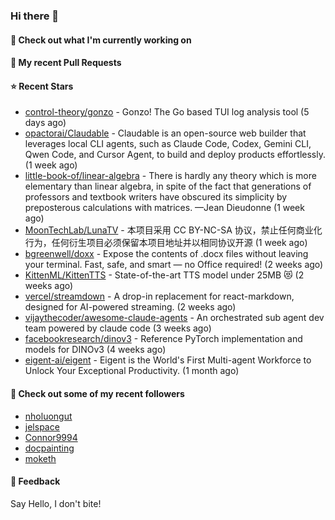 ### Hi there 👋

#### 👷 Check out what I'm currently working on

#### 🔨 My recent Pull Requests


#### ⭐ Recent Stars

- [control-theory/gonzo](https://github.com/control-theory/gonzo) - Gonzo! The Go based TUI log analysis tool (5 days ago)
- [opactorai/Claudable](https://github.com/opactorai/Claudable) - Claudable is an open-source web builder that leverages local CLI agents, such as Claude Code, Codex, Gemini CLI, Qwen Code, and Cursor Agent, to build and deploy products effortlessly. (1 week ago)
- [little-book-of/linear-algebra](https://github.com/little-book-of/linear-algebra) - There is hardly any theory which is more elementary than linear algebra, in spite of the fact that generations of professors and textbook writers have obscured its simplicity by preposterous calculations with matrices. —Jean Dieudonne (1 week ago)
- [MoonTechLab/LunaTV](https://github.com/MoonTechLab/LunaTV) - 本项目采用 CC BY-NC-SA 协议，禁止任何商业化行为，任何衍生项目必须保留本项目地址并以相同协议开源 (1 week ago)
- [bgreenwell/doxx](https://github.com/bgreenwell/doxx) - Expose the contents of .docx files without leaving your terminal. Fast, safe, and smart — no Office required! (2 weeks ago)
- [KittenML/KittenTTS](https://github.com/KittenML/KittenTTS) -  State-of-the-art TTS model under 25MB 😻  (2 weeks ago)
- [vercel/streamdown](https://github.com/vercel/streamdown) - A drop-in replacement for react-markdown, designed for AI-powered streaming. (2 weeks ago)
- [vijaythecoder/awesome-claude-agents](https://github.com/vijaythecoder/awesome-claude-agents) - An orchestrated sub agent dev team powered by claude code (3 weeks ago)
- [facebookresearch/dinov3](https://github.com/facebookresearch/dinov3) - Reference PyTorch implementation and models for DINOv3 (4 weeks ago)
- [eigent-ai/eigent](https://github.com/eigent-ai/eigent) - Eigent is the World&#39;s First Multi-agent Workforce to Unlock Your Exceptional Productivity. (1 month ago)

#### 👯 Check out some of my recent followers

- [nholuongut](https://github.com/nholuongut)
- [jelspace](https://github.com/jelspace)
- [Connor9994](https://github.com/Connor9994)
- [docpainting](https://github.com/docpainting)
- [moketh](https://github.com/moketh)

#### 💬 Feedback

Say Hello, I don't bite!